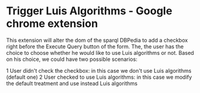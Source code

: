 # Trigger Luis Algorithms - Google chrome extension
This extension will alter the dom of the sparql DBPedia to add a checkbox right before the Execute Query button of the form. The, the user has the choice to choose whether he would like to use Luis algorithms or not. Based on his choice, we could have two possible scenarios:

1 User didn't check the checkbox: in this case we don't use Luis algorithms (default one)
2 User checked to use Luis algorithms: in this case we modify the default treatment and use instead Luis algorithms


